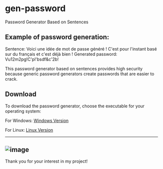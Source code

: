 # gen-password
Password Generator Based on Sentences

## Example of password generation:
Sentence: Voici une idée de mot de passe généré ! C'est pour l'instant basé sur du français et c'est déjà bien !
Generated password: Vu12m2pg!C'pl'bsdf&c'2b!

This password generator based on sentences provides high security because generic password generators create passwords that are easier to crack.

## Download
To download the password generator, choose the executable for your operating system:

For Windows: [Windows Version](version-gen-password/windows-executable-x64-gen-password)

For Linux: [Linux Version](version-gen-password/linux-executable-x64-gen-password)

-------------------------------------------------------------------------------------------
![image](https://github.com/user-attachments/assets/2c95ba92-edc8-4edc-aa24-c6cfc0b0325e)
----------------------------------------------------------------------------------------------

Thank you for your interest in my project!
